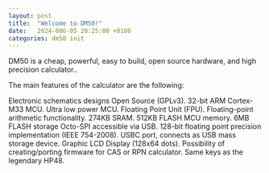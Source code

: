 ```yaml
---
layout: post
title:  "Welcome to DM50!"
date:   2024-006-05 20:25:00 +0100
categories: dm50 init
---
```



DM50 is a cheap, powerful, easy to build, open source hardware, and high precision calculator..

The main features of the calculator are the following:

Electronic schematics designs Open Source (GPLv3).
32-bit ARM Cortex-M33 MCU.
Ultra low power MCU.
Floating Point Unit (FPU). Floating-point arithmetic functionality.
274KB SRAM.
512KB FLASH MCU memory.
6MB FLASH storage Octo-SPI accessible via USB.
128-bit floating point precision implementation (IEEE 754-2008).
USBC port, connects as USB mass storage device.
Graphic LCD Display (128x64 dots).
Possibility of creating/porting firmware for CAS or RPN calculator.
Same keys as the legendary HP48.

